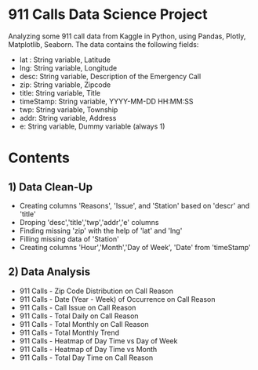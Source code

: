 
# 911 Calls Data Science Project
Analyzing some 911 call data from Kaggle in Python, using Pandas, Plotly, Matplotlib, Seaborn. The data contains the following fields:

* lat : String variable, Latitude
* lng: String variable, Longitude
* desc: String variable, Description of the Emergency Call
* zip: String variable, Zipcode
* title: String variable, Title
* timeStamp: String variable, YYYY-MM-DD HH:MM:SS
* twp: String variable, Township
* addr: String variable, Address
* e: String variable, Dummy variable (always 1)

# Contents

## 1) Data Clean-Up
* Creating columns 'Reasons', 'Issue', and 'Station' based on 'descr' and 'title'
* Droping 'desc','title','twp','addr','e' columns
* Finding missing 'zip' with the help of 'lat' and 'lng'
* Filling missing data of 'Station'
* Creating columns 'Hour','Month','Day of Week', 'Date' from 'timeStamp'

## 2) Data Analysis
* 911 Calls - Zip Code Distribution on Call Reason
* 911 Calls - Date (Year - Week) of Occurrence on Call Reason
* 911 Calls - Call Issue on Call Reason
* 911 Calls - Total Daily on Call Reason
* 911 Calls - Total Monthly on Call Reason
* 911 Calls - Total Monthly Trend
* 911 Calls - Heatmap of Day Time vs Day of Week
* 911 Calls - Heatmap of Day Time vs Month
* 911 Calls - Total Day Time on Call Reason
